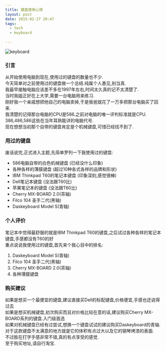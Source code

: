 ```yaml
---
title: 键盘使用心得
layout: post
date: 2015-02-27 20:47
tags:
  - tech
  - keyboard
  
---
```


![keyboard](http://ascii-table.com/img/keyboard-103P.png)


### 引言 ###
从开始使用电脑到现在,使用过的键盘的数量也不少.  
今天简单对之前使用过的键盘做一个总结.纯属个人愚见,别当真.  
我最早接触电脑应该差不多在1997年左右,时间太久真的记不太清楚了.  
当时我姐正好在上大学,需要一台电脑用来练习.  
刚好我一个亲戚想把他自己的电脑卖掉,于是我爸就花了一万多把那台电脑买了回来.  
我清楚的记得那台电脑的CPU是586.之前对电脑的唯一评判标准就是CPU.  
386,486,586这些在当年耳熟能详的电脑代号.  
现在想想当初那个自带的键盘肯定是个机械键盘,可惜已经找不到了.  

### 用过的键盘 ###
废话说完,正式进入主题,先简单罗列一下我使用过的键盘:

- 586电脑自带的白色机械键盘 (已经没什么印象)
- 各种各样的薄膜键盘 (超过10种各式各样的品牌和形状)
- IBM Thinkpad T60的笔记本键盘 (印象深刻,感觉很棒)
- Dell笔记本键盘 (没法跟T60比)
- 苹果笔记本的键盘 (没法跟T60比)
- Cherry MX-BOARD 2.0(茶轴)
- Filco 104 圣手二代(黑轴)
- Daskeyboard Model S(青轴)

### 个人评价 ###
笔记本中觉得最舒服的就是IBM Thinkpad T60的键盘,之后试过各种各样的笔记本键盘,手感都没有T60的好  
重点说说我使用过的键盘,首先来个我心目中的排名:


1. Daskeyboard Model S(青轴)
2. Filco 104 圣手二代(黑轴)
3. Cherry MX-BOARD 2.0(茶轴)
4. 各种薄膜键盘


### 购买建议 ###
如果是想买一个最便宜的键盘,建议直接买Dell的标配键盘,价格便宜,手感也还说得过去  
如果是想买机械键盘,初次购买而且对价格比较在意的话,建议购买Cherry MX-BOARD系列的键盘.入门级首选    
如果对机械键盘已经有过尝试,想换一个键盘试试的建议购买Daskeyboard的青轴.  
对于这款键盘不太满意的地方就是它的体积有点过大以及它的钢琴烤漆的表面.  
不过胜在打字手感非常不错,真的有点享受的感觉.  
至于购买地址,请自行淘宝.